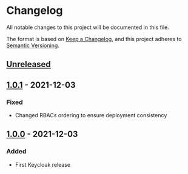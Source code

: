 # Changelog

All notable changes to this project will be documented in this file.

The format is based on [Keep a
Changelog](https://keepachangelog.com/en/1.0.0/), and this project adheres to
[Semantic Versioning](https://semver.org/spec/v2.0.0.html).

## [Unreleased]

## [1.0.1] - 2021-12-03

### Fixed

- Changed RBACs ordering to ensure deployment consistency

## [1.0.0] - 2021-12-03

### Added

- First Keycloak release

[Unreleased]: https://github.com/openfun/arnold-apps/compare/keycloak-v1.0.1...main
[1.0.1]: https://github.com/openfun/arnold-apps/compare/keycloak-v1.0.0...keycloak-v1.0.1
[1.0.0]: https://github.com/openfun/arnold-apps/compare/74e2e72...keycloak-v1.0.0
